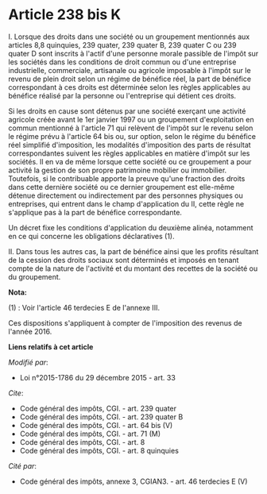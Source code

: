 # Article 238 bis K

I. Lorsque des droits dans une société ou un groupement mentionnés aux articles 8,8 quinquies, 239 quater, 239 quater B, 239
quater C ou 239 quater D sont inscrits à l'actif d'une personne morale passible de l'impôt sur les sociétés dans les
conditions de droit commun ou d'une entreprise industrielle, commerciale, artisanale ou agricole imposable à l'impôt sur le
revenu de plein droit selon un régime de bénéfice réel, la part de bénéfice correspondant à ces droits est déterminée selon
les règles applicables au bénéfice réalisé par la personne ou l'entreprise qui détient ces droits. 

Si les droits en cause sont détenus par une société exerçant une activité agricole créée avant le 1er janvier 1997 ou un
groupement d'exploitation en commun mentionné à l'article 71 qui relèvent de l'impôt sur le revenu selon le régime prévu à
l'article 64 bis ou, sur option, selon le régime du bénéfice réel simplifié d'imposition, les modalités d'imposition des
parts de résultat correspondantes suivent les règles applicables en matière d'impôt sur les sociétés. Il en va de même
lorsque cette société ou ce groupement a pour activité la gestion de son propre patrimoine mobilier ou immobilier. Toutefois,
si le contribuable apporte la preuve qu'une fraction des droits dans cette dernière société ou ce dernier groupement est
elle-même détenue directement ou indirectement par des personnes physiques ou entreprises, qui entrent dans le champ
d'application du II, cette règle ne s'applique pas à la part de bénéfice correspondante. 

Un décret fixe les conditions d'application du deuxième alinéa, notamment en ce qui concerne les obligations déclaratives
(1). 

II. Dans tous les autres cas, la part de bénéfice ainsi que les profits résultant de la cession des droits sociaux sont
déterminés et imposés en tenant compte de la nature de l'activité et du montant des recettes de la société ou du groupement.

**Nota:**

(1) : Voir l'article 46 terdecies E de l'annexe III. 

Ces dispositions s'appliquent à compter de l'imposition des revenus de l'année 2016.

**Liens relatifs à cet article**

_Modifié par_:

  - Loi n°2015-1786 du 29 décembre 2015 - art. 33

_Cite_:

  - Code général des impôts, CGI. - art. 239 quater
  - Code général des impôts, CGI. - art. 239 quater B
  - Code général des impôts, CGI. - art. 64 bis (V)
  - Code général des impôts, CGI. - art. 71 (M)
  - Code général des impôts, CGI. - art. 8
  - Code général des impôts, CGI. - art. 8 quinquies

_Cité par_:

  - Code général des impôts, annexe 3, CGIAN3. - art. 46 terdecies E (V)
